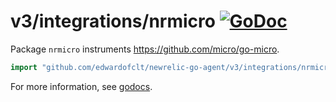 # v3/integrations/nrmicro [![GoDoc](https://godoc.org/github.com/edwardofclt/newrelic-go-agent/v3/integrations/nrmicro?status.svg)](https://godoc.org/github.com/edwardofclt/newrelic-go-agent/v3/integrations/nrmicro)

Package `nrmicro` instruments https://github.com/micro/go-micro.

```go
import "github.com/edwardofclt/newrelic-go-agent/v3/integrations/nrmicro"
```

For more information, see
[godocs](https://godoc.org/github.com/edwardofclt/newrelic-go-agent/v3/integrations/nrmicro).
